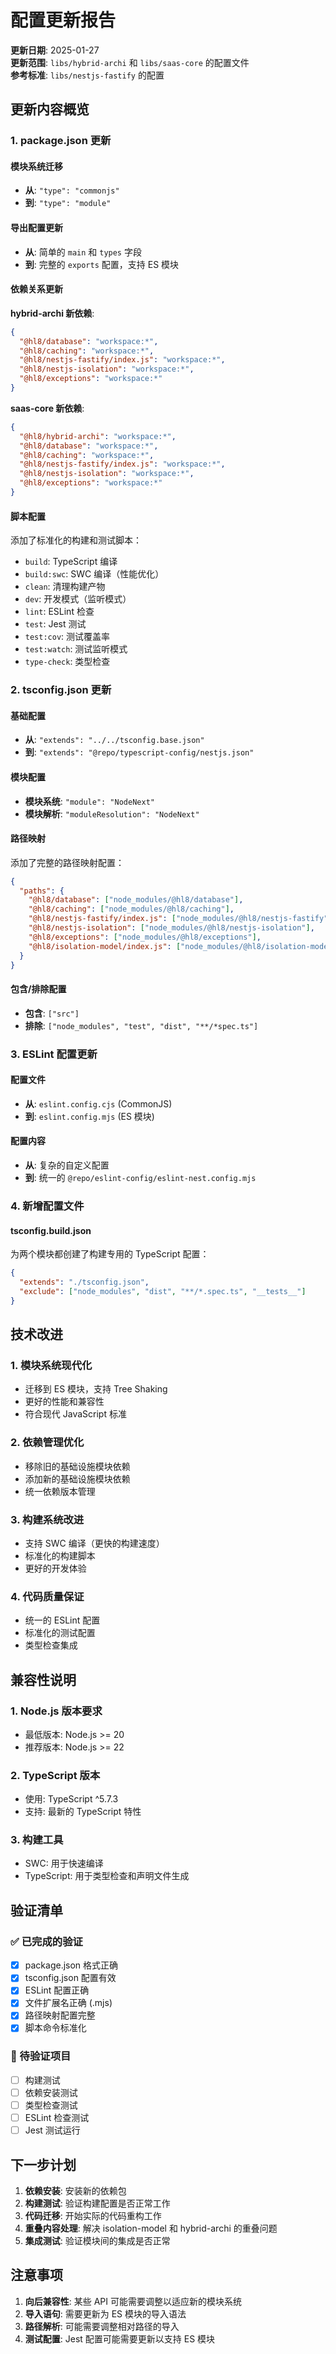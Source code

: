 # 配置更新报告

**更新日期**: 2025-01-27  
**更新范围**: `libs/hybrid-archi` 和 `libs/saas-core` 的配置文件  
**参考标准**: `libs/nestjs-fastify` 的配置

## 更新内容概览

### 1. package.json 更新

#### 模块系统迁移

- **从**: `"type": "commonjs"`
- **到**: `"type": "module"`

#### 导出配置更新

- **从**: 简单的 `main` 和 `types` 字段
- **到**: 完整的 `exports` 配置，支持 ES 模块

#### 依赖关系更新

**hybrid-archi 新依赖**:

```json
{
  "@hl8/database": "workspace:*",
  "@hl8/caching": "workspace:*",
  "@hl8/nestjs-fastify/index.js": "workspace:*",
  "@hl8/nestjs-isolation": "workspace:*",
  "@hl8/exceptions": "workspace:*"
}
```

**saas-core 新依赖**:

```json
{
  "@hl8/hybrid-archi": "workspace:*",
  "@hl8/database": "workspace:*",
  "@hl8/caching": "workspace:*",
  "@hl8/nestjs-fastify/index.js": "workspace:*",
  "@hl8/nestjs-isolation": "workspace:*",
  "@hl8/exceptions": "workspace:*"
}
```

#### 脚本配置

添加了标准化的构建和测试脚本：

- `build`: TypeScript 编译
- `build:swc`: SWC 编译（性能优化）
- `clean`: 清理构建产物
- `dev`: 开发模式（监听模式）
- `lint`: ESLint 检查
- `test`: Jest 测试
- `test:cov`: 测试覆盖率
- `test:watch`: 测试监听模式
- `type-check`: 类型检查

### 2. tsconfig.json 更新

#### 基础配置

- **从**: `"extends": "../../tsconfig.base.json"`
- **到**: `"extends": "@repo/typescript-config/nestjs.json"`

#### 模块配置

- **模块系统**: `"module": "NodeNext"`
- **模块解析**: `"moduleResolution": "NodeNext"`

#### 路径映射

添加了完整的路径映射配置：

```json
{
  "paths": {
    "@hl8/database": ["node_modules/@hl8/database"],
    "@hl8/caching": ["node_modules/@hl8/caching"],
    "@hl8/nestjs-fastify/index.js": ["node_modules/@hl8/nestjs-fastify"],
    "@hl8/nestjs-isolation": ["node_modules/@hl8/nestjs-isolation"],
    "@hl8/exceptions": ["node_modules/@hl8/exceptions"],
    "@hl8/isolation-model/index.js": ["node_modules/@hl8/isolation-model"]
  }
}
```

#### 包含/排除配置

- **包含**: `["src"]`
- **排除**: `["node_modules", "test", "dist", "**/*spec.ts"]`

### 3. ESLint 配置更新

#### 配置文件

- **从**: `eslint.config.cjs` (CommonJS)
- **到**: `eslint.config.mjs` (ES 模块)

#### 配置内容

- **从**: 复杂的自定义配置
- **到**: 统一的 `@repo/eslint-config/eslint-nest.config.mjs`

### 4. 新增配置文件

#### tsconfig.build.json

为两个模块都创建了构建专用的 TypeScript 配置：

```json
{
  "extends": "./tsconfig.json",
  "exclude": ["node_modules", "dist", "**/*.spec.ts", "__tests__"]
}
```

## 技术改进

### 1. 模块系统现代化

- 迁移到 ES 模块，支持 Tree Shaking
- 更好的性能和兼容性
- 符合现代 JavaScript 标准

### 2. 依赖管理优化

- 移除旧的基础设施模块依赖
- 添加新的基础设施模块依赖
- 统一依赖版本管理

### 3. 构建系统改进

- 支持 SWC 编译（更快的构建速度）
- 标准化的构建脚本
- 更好的开发体验

### 4. 代码质量保证

- 统一的 ESLint 配置
- 标准化的测试配置
- 类型检查集成

## 兼容性说明

### 1. Node.js 版本要求

- 最低版本: Node.js >= 20
- 推荐版本: Node.js >= 22

### 2. TypeScript 版本

- 使用: TypeScript ^5.7.3
- 支持: 最新的 TypeScript 特性

### 3. 构建工具

- SWC: 用于快速编译
- TypeScript: 用于类型检查和声明文件生成

## 验证清单

### ✅ 已完成的验证

- [x] package.json 格式正确
- [x] tsconfig.json 配置有效
- [x] ESLint 配置正确
- [x] 文件扩展名正确 (.mjs)
- [x] 路径映射配置完整
- [x] 脚本命令标准化

### 🔄 待验证项目

- [ ] 构建测试
- [ ] 依赖安装测试
- [ ] 类型检查测试
- [ ] ESLint 检查测试
- [ ] Jest 测试运行

## 下一步计划

1. **依赖安装**: 安装新的依赖包
2. **构建测试**: 验证构建配置是否正常工作
3. **代码迁移**: 开始实际的代码重构工作
4. **重叠内容处理**: 解决 isolation-model 和 hybrid-archi 的重叠问题
5. **集成测试**: 验证模块间的集成是否正常

## 注意事项

1. **向后兼容性**: 某些 API 可能需要调整以适应新的模块系统
2. **导入语句**: 需要更新为 ES 模块的导入语法
3. **路径解析**: 可能需要调整相对路径的导入
4. **测试配置**: Jest 配置可能需要更新以支持 ES 模块
